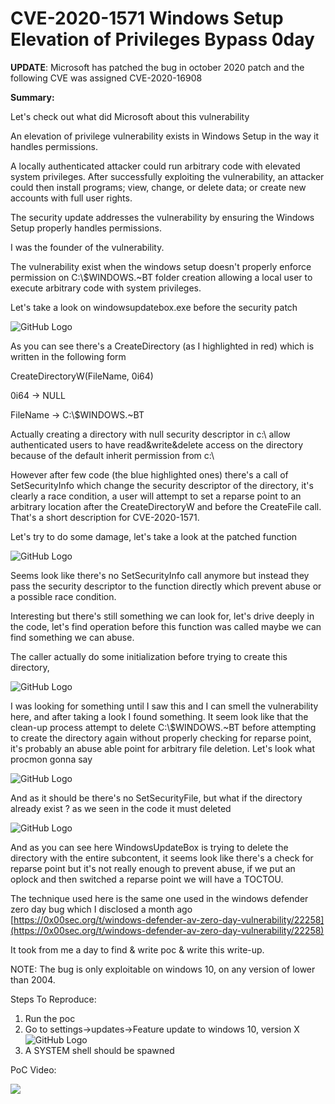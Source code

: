 # **CVE-2020-1571 Windows Setup Elevation of Privileges Bypass 0day**

**UPDATE**: Microsoft has patched the bug in october 2020 patch and the following CVE was assigned CVE-2020-16908

**Summary:**

Let&#39;s check out what did Microsoft about this vulnerability

An elevation of privilege vulnerability exists in Windows Setup in the way it handles permissions.

A locally authenticated attacker could run arbitrary code with elevated system privileges. After successfully exploiting the vulnerability, an attacker could then install programs; view, change, or delete data; or create new accounts with full user rights.

The security update addresses the vulnerability by ensuring the Windows Setup properly handles permissions.

I was the founder of the vulnerability.

The vulnerability exist when the windows setup doesn't properly enforce permission on C:\\$WINDOWS.~BT folder creation allowing a local user to execute arbitrary code with system privileges.

Let&#39;s take a look on windowsupdatebox.exe before the security patch

![GitHub Logo](/images/image1.png)

As you can see there's a CreateDirectory (as I highlighted in red) which is written in the following form

CreateDirectoryW(FileName, 0i64)

0i64 -> NULL

FileName -> C:\\$WINDOWS.~BT

Actually creating a directory with null security descriptor in c:\\ allow authenticated users to have read&write&delete access on the directory because of the default inherit permission from c:\\

However after few code (the blue highlighted ones) there&#39;s a call of SetSecurityInfo which change the security descriptor of the directory, it&#39;s clearly a race condition, a user will attempt to set a reparse point to an arbitrary location after the CreateDirectoryW and before the CreateFile call. That&#39;s a short description for CVE-2020-1571.

Let&#39;s try to do some damage, let&#39;s take a look at the patched function

![GitHub Logo](/images/image2.png)

Seems look like there&#39;s no SetSecurityInfo call anymore but instead they pass the security descriptor to the function directly which prevent abuse or a possible race condition.

Interesting but there&#39;s still something we can look for, let&#39;s drive deeply in the code, let&#39;s find operation before this function was called maybe we can find something we can abuse.

The caller actually do some initialization before trying to create this directory,

![GitHub Logo](/images/image3.png)

I was looking for something until I saw this and I can smell the vulnerability here, and after taking a look I found something. It seem look like that the clean-up process attempt to delete C:\\$WINDOWS.~BT before attempting to create the directory again without properly checking for reparse point, it&#39;s probably an abuse able point for arbitrary file deletion. Let's look what procmon gonna say

![GitHub Logo](/images/image4.png)

And as it should be there's no SetSecurityFile, but what if the directory already exist ? as we seen in the code it must deleted

![GitHub Logo](/images/image5.png)

And as you can see here WindowsUpdateBox is trying to delete the directory with the entire subcontent, it seems look like there's a check for reparse point but it&#39;s not really enough to prevent abuse, if we put an oplock and then switched a reparse point we will have a TOCTOU.

The technique used here is the same one used in the windows defender zero day bug which I disclosed a month ago [https://0x00sec.org/t/windows-defender-av-zero-day-vulnerability/22258](https://0x00sec.org/t/windows-defender-av-zero-day-vulnerability/22258)

It took from me a day to find &amp; write poc &amp; write this write-up.

NOTE: The bug is only exploitable on windows 10, on any version of lower than 2004.

Steps To Reproduce:

1. Run the poc
2. Go to settings->updates->Feature update to windows 10, version X
![GitHub Logo](/images/image6.png)
3. A SYSTEM shell should be spawned

PoC Video:


[![](https://img.youtube.com/vi/rRxfZQ0jPLA/0.jpg)](https://www.youtube.com/watch?v=rRxfZQ0jPLA)
